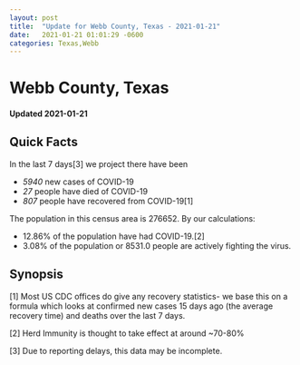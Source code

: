 ```yaml
---
layout: post
title:  "Update for Webb County, Texas - 2021-01-21"
date:   2021-01-21 01:01:29 -0600
categories: Texas,Webb
---
```


# Webb County, Texas
#### Updated 2021-01-21

## Quick Facts

In the last 7 days[3] we project there have been
- *5940* new cases of COVID-19
- *27* people have died of COVID-19
- *807* people have recovered from COVID-19[1]

The population in this census area is 276652. By our calculations:
- 12.86% of the population have had COVID-19.[2]
- 3.08% of the population or 8531.0 people are actively fighting the virus.

## Synopsis




[1] Most US CDC offices do give any recovery statistics- we base this on a formula which looks at confirmed new cases
15 days ago (the average recovery time) and deaths over the last 7 days.

[2] Herd Immunity is thought to take effect at around ~70-80%

[3] Due to reporting delays, this data may be incomplete.
 
    